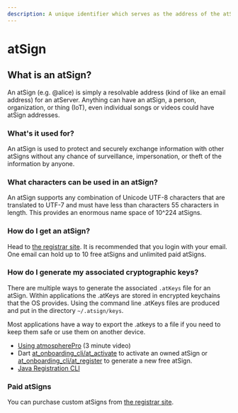 ```yaml
---
description: A unique identifier which serves as the address of the atServer
---
```


# atSign

## What is an atSign?

An atSign (e.g. @alice) is simply a resolvable address (kind of like an email address) for an atServer. Anything can have an atSign, a person, organization, or thing (IoT), even individual songs or videos could have atSign addresses.

### What's it used for?

An atSign is used to protect and securely exchange information with other atSigns without any chance of surveillance, impersonation, or theft of the information by anyone.

### What characters can be used in an atSign?

An atSign supports any combination of Unicode UTF-8 characters that are translated to UTF-7 and must have less than characters 55 characters in length. This provides an enormous name space of 10^224 atSigns.

### How do I get an atSign?

Head to [the registrar site](https://my.atsign.com/go). It is recommended that you login with your email. One email can hold up to 10 free atSigns and unlimited paid atSigns.

### How do I generate my associated cryptographic keys?

There are multiple ways to generate the associated `.atKeys` file for an atSign. Within applications the .atKeys are stored in encrypted keychains that the OS provides.  Using the command line .atKeys files are produced and put in the directory `~/.atsign/keys`.&#x20;

Most applications have a way to export the .atkeys to a file if you need to keep them safe or use them on another device.

* [Using atmospherePro](https://www.youtube.com/watch?v=8xJnbsuF4C8) (3 minute video)
* Dart [at\_onboarding\_cli/at\_activate](https://github.com/atsign-foundation/at\_libraries/tree/trunk/packages/at\_onboarding\_cli#activate\_cli) to activate an owned atSign or [at\_onboarding\_cli/at\_register](https://github.com/atsign-foundation/at\_libraries/tree/trunk/packages/at\_onboarding\_cli#register\_cli) to generate a new free atSign.
* [Java Registration CLI](https://github.com/atsign-foundation/at\_java/blob/trunk/getting\_started\_guide.md)

### Paid atSigns

You can purchase custom atSigns from [the registrar site](https://my.atsign.com/go).
